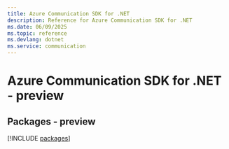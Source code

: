 ```yaml
---
title: Azure Communication SDK for .NET
description: Reference for Azure Communication SDK for .NET
ms.date: 06/09/2025
ms.topic: reference
ms.devlang: dotnet
ms.service: communication
---
```

# Azure Communication SDK for .NET - preview
## Packages - preview
[!INCLUDE [packages](communication-index.md)]